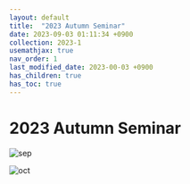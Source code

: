 ```yaml
---
layout: default
title:  "2023 Autumn Seminar"
date: 2023-09-03 01:11:34 +0900
collection: 2023-1
usemathjax: true
nav_order: 1
last_modified_date: 2023-00-03 +0900
has_children: true
has_toc: true
---
```

# 2023 Autumn Seminar


![sep](../2023-2/sep.png)

![oct](../2023-2/oct.png)
